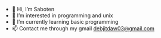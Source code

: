 - 👋 Hi, I’m Saboten
- 👀 I’m interested in programming and unix
- 🌱 I’m currently learning basic programming
- 📫 Contact me through my gmail debjitdaw03@gmail.com

<!---
Saboten758/Saboten758 is a ✨ special ✨ repository because its `README.md` (this file) appears on your GitHub profile.
You can click the Preview link to take a look at your changes.
--->
